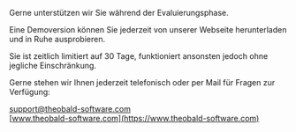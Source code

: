 Gerne unterstützen wir Sie während der Evaluierungsphase. 

Eine Demoversion können Sie jederzeit von unserer Webseite herunterladen und in Ruhe ausprobieren. 

Sie ist zeitlich limitiert auf 30 Tage, funktioniert ansonsten jedoch ohne jegliche Einschränkung.

Gerne stehen wir Ihnen jederzeit telefonisch oder per Mail für Fragen zur Verfügung:

[support@theobald-software.com]()<br>
[www.theobald-software.com](https://www.theobald-software.com)
